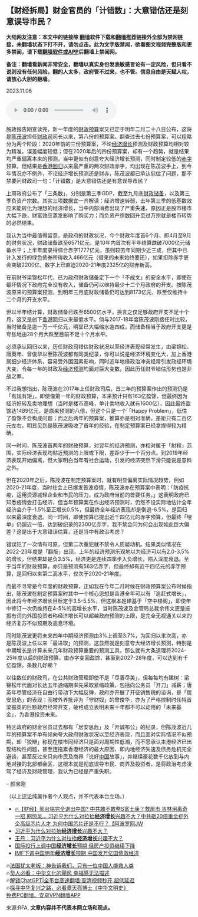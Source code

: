  <!-- 面包屑导航 --> <h2>【财经拆局】财金官员的「计错数」：大意错估还是刻意误导市民？</h2> <p class="notice"><b>大陆网友注意：本文中的链接除 <a href="https://github.com/bannedbook/fanqiang" >翻墙</a>软件下载和<a href="https://github.com/killgcd/justmysocks/blob/master/README.md">翻墙推荐</a>链接外全部为禁网链接，未翻墙状态下打不开，请勿点击。此为文字版禁闻，欲看图文视频完整版和更多禁闻，请下载<a href="https://github.com/bannedbook/fanqiang">翻墙软件或APP</a>后翻墙上禁闻网。</p><p>备注：翻墙看新闻非常安全，翻墙以真实身份发表敏感言论有一定风险，但只看不说则没有任何风险，翻的人太多，政府管不过来，也不管。信息自由是天赋人权，请放心大胆的翻墙。</b></p>  <div class="entry"> <p>2023.11.06<br /> <br /> <audio controls="controls" preload="metadata" src="https://www.rfa.org/cantonese/commentaries/po/com-11062023084838.html/@@stream" type="audio/mpeg"><br /> </audio></p> <p>施政报告刚宣读完，新一年度的<a href="https://www.bannedbook.org/bnews/tag/%E8%B4%A2%E6%94%BF%E9%A2%84%E7%AE%97/" class="st_tag internal_tag" rel="tag" title="标签 财政预算 下的日志">财政预算</a>案又已定于明年二月二十八日公布，这将是<a href="https://www.bannedbook.org/bnews/tag/%E9%99%88%E8%8C%82%E6%B3%A2/" class="st_tag internal_tag" rel="tag" title="标签 陈茂波 下的日志">陈茂波</a>担任<a href="https://www.bannedbook.org/bnews/tag/%E8%B4%A2%E6%94%BF%E5%8F%B8/" class="st_tag internal_tag" rel="tag" title="标签 财政司 下的日志">财政司</a>司长以来，第八份的预算案。翻查过去七份预算案，可以粗略分为两个阶段：2020年前的三份预算案，不论<a href="https://www.bannedbook.org/bnews/tag/%E7%BB%8F%E6%B5%8E%E5%A2%9E%E9%95%BF/" class="st_tag internal_tag" rel="tag" title="标签 经济增长 下的日志">经济增长</a>预测及财政预算均相对较为精准，误差幅度较低；但在2020年后的四份预算案，却有一个趋势，就是结果均严重偏离本来的预测，当中更似有刻意夸大经济增长预测，同时制定较低的<a href="https://www.bannedbook.org/bnews/tag/%E8%B5%A4%E5%AD%97/" class="st_tag internal_tag" rel="tag" title="标签 赤字 下的日志">赤字</a>预算。但结果是<a href="https://www.bannedbook.org/bnews/tag/%e9%a6%99%e6%b8%af%e5%9b%9e%e5%bd%92/" class="st_tag internal_tag" rel="tag" title="标签 香港回归 下的日志">香港回归</a>以来最严重的两次财政赤字，均出现在陈茂波手上，到今年情况亦不例外，不论经济增长预测还是财赤，陈茂波都已承认低估了问题，那不禁要问财政司一句：「计错数」是大意错估还是有意误导市民？</p> <p>上周政府公布了「三条数」，分别是第三季GDP，截至九月底<a href="https://www.bannedbook.org/bnews/tag/%E8%B4%A2%E6%94%BF%E5%82%A8%E5%A4%87/" class="st_tag internal_tag" rel="tag" title="标签 财政储备 下的日志">财政储备</a>，以及第三季负资产宗数。其实三项数据宜一齐解读：经济增速转弱，去年第三季的低基数效应未能转化为理想的经济增长，当中内部消费出现了严重失速，原因正是股市楼市大幅下跌，财富效应蒸发影响了购买力；而负资产宗数回升至过万宗就是楼市转势的必然结果。</p> <p></p> <p>我认为当中最值得留意，是政府的财政状况，今个财政年度首6个月、即4月至9月的财务状况，财政储备跌至6571亿元，是10年内首次有半年结算跌破7000亿元储备水平；上半年度录得综合赤字1777亿元，虽则较去年同期少近三成，但其中已计入发行的绿色债券所得收入466亿元（借来的未来始终要还），如果扣除赤字更会突破2200亿，数字上已直迫2020-21年度2325亿的财赤新高。</p> <p>在前财爷梁锦松年代，已为政府财政储备定下一个「不成文」的安全水平，即使在最坏情况下政府完全没有收入，储备仍可以维持最少十二个月政府的开支。按陈茂波原来的预算案预测，到明年三月底财政储备仍可达到8173亿元，跌至仅维持十二个月的开支水平。</p> <p>但以半年结计算，财政储备已跌至6500亿水平，换言之仅足够政府开支不足十个月，这又是创下<a href="https://www.bannedbook.org/bnews/tag/%e9%a6%99%e6%b8%af/" class="st_tag internal_tag" rel="tag" title="标签 香港 下的日志">香港</a>回归以来最低水平。倘与2017-18年度陈茂波刚接任时比较，当时储备是逾一万一千亿元，明显已大幅缩水逾四成，而储备相当于政府开支更是夸张地由28个月大跌至目前不足十个月水平。</p> <p>必须承认回归以来，历任财政司错估财政状况以至经济表现经常发生，由梁锦松、唐英年、曾俊华以至陈茂波都有同类纪录，你可以说是经济环境变化大，加上香港属细少经济体系，容易受外围因素影响，同时近年地缘政治冲突经常引发政经环境大变，令每一年的财政及<a href="https://www.bannedbook.org/bnews/tag/%E7%BB%8F%E6%B5%8E%E9%A2%84%E6%B5%8B/" class="st_tag internal_tag" rel="tag" title="标签 经济预测 下的日志">经济预测</a>均面对巨大变数，因此历任财爷错估形势也是非战之罪。</p> <p></p> <p>不过我想指出，陈茂波在2017年上任财政司后，首三年的预算案作出的预测仍是「有规有矩」，即使像第一年的财政预算，本来预计只有163亿盈馀，但最终因为经济好转及卖地理想（当时是楼市高峰，单计卖地收入就有1600亿），因此最终盈馀达1489亿元，是原来预测的八倍，但这个只是一个「Happy Problem」，低估了盈馀不会构成问题；而之后两年的预算案，推算亦是相对准确，差距只有二百亿元左右，明显见到是陈茂波吸收了首年的经验，在制定预算案已经拿捏得较为精确。</p>  <p>同一时间，陈茂波首两年的财政预算，对翌年的经济预测，亦相对属于「射程」范围，实际经济表现均贴近预测的上限或下限，差距少于一个百分点。到2019年经济表现开始偏离，但大家明白当年有社会运动，引发的经济突然下滑只能说是意料之外。</p> <p>但在2020年之后，陈茂波在制定预算案时，就有明显偏离实际情况趋势，例如2020-21年度，当时社会上已爆发首波疫情，陈茂波亦在预算案中表明：「防疫抗疫，运用资源减轻企业和市民的压力，成为政府当前的首要任务。」这表明政府已知悉疫情会打击经济，但当年预算案在作出经济预测时，仍然不设实际地估计全年经济会介乎-1.5%至正增长0.5%，但最终全年经济表现却是倒退-6.5%，是回归以来最深度衰退。同一时间，即使预算已提出近千四亿元的赤字预算，但最终「埋单」仍超近一倍，达到破纪录的2300亿赤字，我不禁会问为何会出现如此巨大偏差？这是出于大意错误估算，还是当中有政治考虑？</p> <p>错误犯了一次情有可原，但第二次重犯就不禁令人质疑动机。结果类似情况在2022-23年度是「翻版」出现，上年的经济预测乐观地以为经济可以有2.0-3.5%的增长，但结果却是负3.5%，经济更是连续四季步入负增长，陷入深度衰退。至于当年的财政预算，亦只是预测有563亿赤字，但最终却有近千四亿元的赤字预算，是回归以来第二高水平，仅次于2020-21年度。</p> <p>而最不寻常是今年度的财政预算，正如我在今年二月时候在财政预算案公布时候指出，陈茂波在制定预算案时其中一个核心思想是香港全年可以有「追赶式增长」，因此将今年经济增长目标定于3.5-5.5%，但这根本是建基于「空中楼阁」，即使年中修订一次仍维持在4-5%的高增长水平，当时陈茂波及金管局总裁余伟文更是振振有词向外国投资者称经济增长可以超越政府预测的上限，是完全无视通关以来的经济复苏不似预期及高息环境。</p> <p>同时陈茂波更将未来四年中期经济预测由3%上调至3.7%，为回归以来次高，亦是陈茂波上任以来「最进取」的预测，这显然就是刻意夸大经济增长预测，特别是中期增长是计算未来几年财政预算重要的预测工具，那么就有大条道理将2024-25年度以后的财政预算，由赤字变回盈馀，甚至到2027-28年度，可以达到有千亿盈馀，条数几好睇？</p>  <p>以往数任的财政司，在公共财政管理即使不是「尽善尽美」，但每每均有建树：梁锦松年代面对长达五年通缩期率先采取紧缩政策，包括向公务员「开刀」减薪；唐英年尽管经济在自由行带动下大幅反弹，政府亦开展了开征销售税的谘询，是「居安思危」的表现；而被外界批评为「守财奴」的曾俊华，亦为了严格控制时任特首梁振英的巨额政府经常开支，破格成立表明未来十年都不可以动用的「未来基金」，为香港投资未来。</p> <p>特区政府的财金官员过去都有「居安思危」及「开诚布公」的纪录，但陈茂波近几年的预算案不单有倾向夸大政府财政状况以至经济表现，而且面对实际情况不似预期，却「狡辩」称现在楼市同经济只是面对周期性低潮，而不愿承认本港经济已出现结构性问题，甚至连拖累香港经济的最大原因、即内地经济失速及债务危机完全避谈，甚至反过来只向市民及商界「说好<span class='wp_keywordlink_affiliate'><a href="https://www.bannedbook.org/" title="中国" target="_blank">中国</a></span>故事」，并继续豪花数千亿放到与内地对接的北部都会区，这根本就是彻底误导市民、商界及投资者，是将政治考虑凌驾了经济及财政管理，我认为已经是严重失职。</p> <p>&#8211; 颜宝刚</p> <p>（以上<span class='wp_keywordlink_affiliate'><a href="https://www.bannedbook.org/bnews/comments/" title="新闻评论" target="_blank">评论</a></span>纯属作者个人观点，并不代表本台立场。）</p> <!--<div id="taboola-mid-1"></div>--><ul class='op-related-articles' title='相关阅读'> <li><a href='https://www.bannedbook.org/bnews/bannedvideo/20231024/1951362.html' target='_blank'>🔥【财经】郭台铭完全退出中国? 中共敢不敢整S富士康？救房市 吉林用离奇一招 网惊呆... 习近平为什么对拉抬<b>经济增长</b>兴趣不大？中共砸20倍重金挖外企高级芯片人才 为何中国芯片还是不行？【阿波罗网JW</a></li> <li><a href='https://www.bannedbook.org/bnews/ssgc/20231022/1950734.html' target='_blank'>习近平为什么对拉抬<b>经济增长</b>兴趣不大？</a></li> <li><a href='https://www.bannedbook.org/bnews/comments/20231022/1950636.html' target='_blank'>王丹：习近平为什么对拉抬<b>经济增长</b>兴趣不大？</a></li> <li><a href='https://www.bannedbook.org/bnews/headline/20231018/1949031.html' target='_blank'>国际投行上调中国<b>经济增长</b>预期 但房产投资继续下降</a></li> <li><a href='https://www.bannedbook.org/bnews/headline/20231011/1945720.html' target='_blank'>IMF下调中国明年<b>经济增长</b>预期 中国发万亿国债救经济</a></li> </ul> <p class="texttj"> 🔥<a href="https://www.bannedbook.org/bnews/ssgc/20230219/1850782.html" target="_blank">法国犹太老板：神告诉我们，只有一位中国人能救人类</a><br/> 🔥<a href="https://www.bannedbook.org/bnews/comments/20220220/1694796.html" target="_blank">华人必看：中华文化的飓风 幸福感无法描述</a><br/> 🔥<a href="https://github.com/bannedbook/fanqiang/wiki/V2ray%E6%9C%BA%E5%9C%BA" target="_blank">解锁ChatGPT|全平台高速翻墙:高清视频秒开,超低延迟</a><br/> 🔥<a href="https://www.bannedbook.org/bnews/comments/20220808/1768773.html" target="_blank">探寻中华复兴之路，必看章天亮博士《中华文明史》</a><br/> <a href="https://github.com/bannedbook/fanqiang/wiki/%E7%A6%81%E9%97%BB%E7%BD%91%E5%AE%89%E5%8D%93%E7%BF%BB%E5%A2%99%E6%96%B0%E9%97%BBAPP" target="_blank">免费PC翻墙、安卓VPN翻墙APP</a><br/> </p> <p>来源:RFA, <strong>文章内容并不代表本网立场和观点。</strong></p><a name='sharetosocial'></a> <div style="margin-bottom:5px;padding-bottom:5px;clear:both"> <div id="archive-pix-1" class="banner-ads"> <!-- AuctionX Display platform tag START --> <div id="27602x728x90x621x_ADSLOT1" clicktrack="%%CLICK_URL_ESC%%"></div>  <!-- AuctionX Display platform tag END --> </div> <div id="archive-pix-2" class="banner-ads"> <!-- AuctionX Display platform tag START --> <div id="27556x300x250x621x_ADSLOT1" clicktrack="%%CLICK_URL_ESC%%" style="margin:0 auto;text-align:center"></div>  <!-- AuctionX Display platform tag END --> </div> </div>  <div id="archive-pix-1" class="banner-ads"> <!-- AuctionX Display platform tag START --> <div id="27603x728x90x621x_ADSLOT1" clicktrack="%%CLICK_URL_ESC%%"></div>  <!-- AuctionX Display platform tag END --> </div> </div><!--END ENTRY--> 